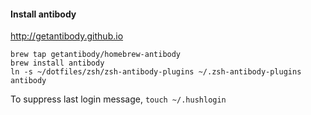 
#### Install antibody
http://getantibody.github.io

```
brew tap getantibody/homebrew-antibody
brew install antibody
ln -s ~/dotfiles/zsh/zsh-antibody-plugins ~/.zsh-antibody-plugins
antibody
```

To suppress last login message, `touch ~/.hushlogin`
